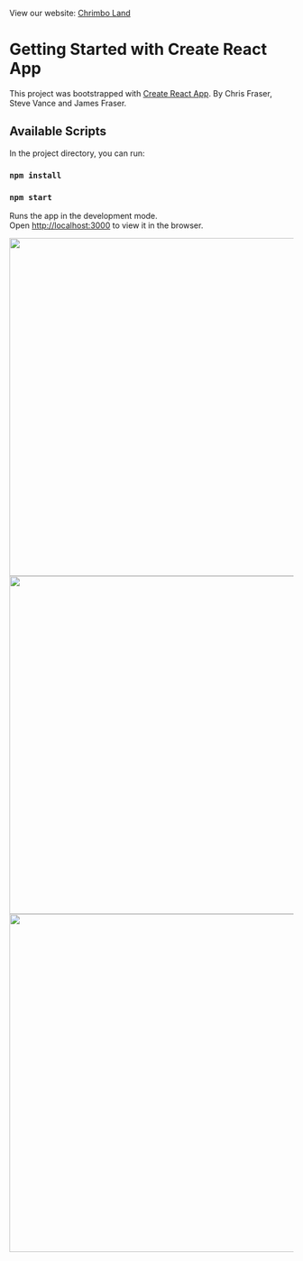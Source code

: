 View our website: <a href="https://shopfront-7810d.web.app/">Chrimbo Land</a>

# Getting Started with Create React App

This project was bootstrapped with [Create React App](https://github.com/facebook/create-react-app).  By Chris Fraser, Steve Vance and James Fraser.

## Available Scripts

In the project directory, you can run:

### `npm install`

### `npm start`

Runs the app in the development mode.\
Open [http://localhost:3000](http://localhost:3000) to view it in the browser.

<img src="https://user-images.githubusercontent.com/56137428/117285795-50c34500-ae60-11eb-8849-3d537c8b7b9b.png" width="600"/>

<img src="https://user-images.githubusercontent.com/56137428/117285401-e27e8280-ae5f-11eb-85dc-ccae511e9cd1.png" width="600"/>

<img src="https://user-images.githubusercontent.com/56137428/117286087-a8fa4700-ae60-11eb-882d-b5121f375324.png" width="600"/>

